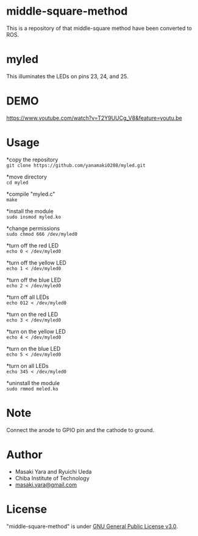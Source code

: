 # middle-square-method
This is a repository of  that middle-square method have been converted to ROS.
# myled

This illuminates the LEDs on pins 23, 24, and 25.

# DEMO
https://www.youtube.com/watch?v=T2Y9UUCg_V8&feature=youtu.be

# Usage

*copy the repository  
`git clone https://github.com/yanamaki0208/myled.git`  

*move directory  
`cd myled`  

*compile "myled.c"  
`make`  

*install the module  
`sudo insmod myled.ko`  

*change permissions  
`sudo chmod 666 /dev/myled0`    


*turn off the red LED  
`echo 0 < /dev/myled0`  

*turn off the yellow LED  
`echo 1 < /dev/myled0`

*turn off the blue LED  
`echo 2 < /dev/myled0`  

*turn off all LEDs  
`echo 012 < /dev/myled0`    


*turn on the red LED  
`echo 3 < /dev/myled0`  

*turn on the yellow LED  
`echo 4 < /dev/myled0`  

*turn on the blue LED  
`echo 5 < /dev/myled0`

*turn on all LEDs  
`echo 345 < /dev/myled0`  

*uninstall the module   
`sudo rmmod meled.ko`  

# Note
Connect the anode to GPIO pin and the cathode to ground.

# Author

* Masaki Yara and Ryuichi Ueda  
* Chiba Institute of Technology  
* masaki.yara@gmail.com  

# License

"middle-square-method" is under [GNU General Public License v3.0](https://ja.wikipedia.org/wiki/GNU_General_Public_License#%E3%83%90%E3%83%BC%E3%82%B8%E3%83%A7%E3%83%B33).

